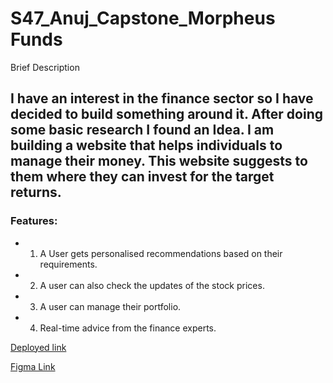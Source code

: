 # S47_Anuj_Capstone_Morpheus Funds
Brief Description

## I have an interest in the finance sector so I have decided to build something around it. After doing some basic research I found an Idea. I am building a website that helps individuals to manage their money. This website suggests to them where they can invest for the target returns. 


### Features:
- 1. A User gets personalised recommendations based on their requirements.

- 2. A user can also check the updates of the stock prices.

- 3. A user can manage their portfolio.

- 4. Real-time advice from the finance experts.


[ Deployed link ](https://fundma.netlify.app/)

[Figma Link](https://www.figma.com/file/KW7AfLTm6ENHBKuH2nQme1/Untitled?type=design&node-id=0%3A1&mode=design&t=CKwJcIx804es9kBc-1) 